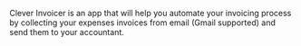 Clever Invoicer is an app that will help you automate your invoicing process by collecting your expenses invoices from email (Gmail supported) and send them to your accountant.
